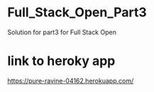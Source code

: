 # Full_Stack_Open_Part3
Solution for part3 for Full Stack Open


# link to heroky app
https://pure-ravine-04162.herokuapp.com/
